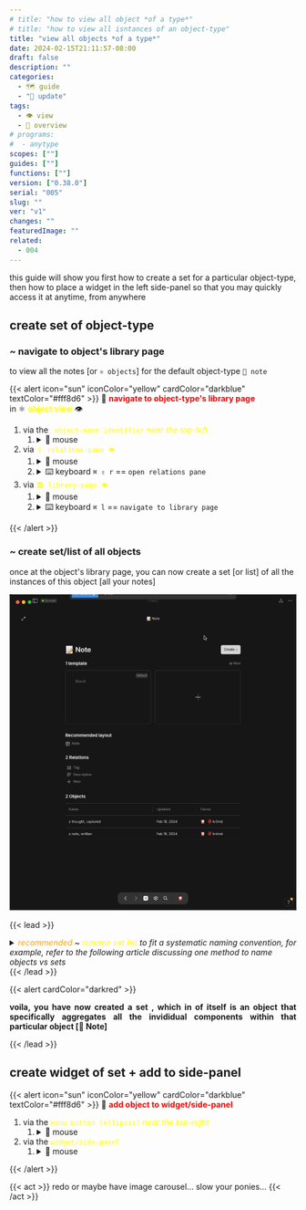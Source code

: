 ```yaml
---
# title: "how to view all object *of a type*"
# title: "how to view all isntances of an object-type"
title: "view all objects *of a type*"
date: 2024-02-15T21:11:57-08:00
draft: false
description: ""
categories:
  - 🗺 guide
  - "🔱 update"
tags:
  - 👁 view
  - 🦅 overview
# programs:
#  - anytype
scopes: [""]
guides: [""]
functions: [""]
version: ["0.38.0"]
serial: "005"
slug: ""
ver: "v1"
changes: ""
featuredImage: ""
related:
  - 004
---
```

this guide will show you first how to create a set for a particular object-type, then how to place a widget in the left side-panel so that you may quickly access it at anytime, from anywhere

## create set of object-type

### ~ navigate to object's library page

<p style="text-align: justify"> to view all the notes [or <code>⚛️ objects</code>] for the default object-type <code>📝 note</code>
</p>

{{< alert icon="sun" iconColor="yellow" cardColor="darkblue" textColor="#fff8d6" >}}
💠 <b style="color: red;">navigate to object-type's library page</b> <br>
in ⚛️ <b style="color: yellow;">object view</b> 👁

1. via the <code style="color: yellow;"> object-name identifier</code> <i style="color: yellow;">near the top-left</i>
    1. <details><summary>🐁 mouse</summary><img src="img/guide/1a~open~object-type's~library~page.gif"></details>
2. via <code style="color: yellow;">🖇 relations-pane 👁</code>
      1. <details><summary>🐁 mouse</summary><img src="img/guide/1b~navigating~to~object~via~relations-pane.gif"></details>
      2. <details><summary>⌨️ keyboard <code>⌘ ⇧ r</code> == <code>open relations pane</code></summary><img src="img/guide/1d~nav~to~relations~pane~via~keyboard.gif"></details>
3. via <code style="color: yellow;">🏛 library-page 👁</code>
    1. <details><summary>🐁 mouse</summary><img src="img/guide/1c~navigating~to~object~ via~mouse~in~side-panel.gif"></details>
    2. <details><summary>⌨️ keyboard <code>⌘ l</code> == <code>navigate to library page</code></summary><img src="img/guide/1e~open~library~page~via~keyboard.gif"></details>

{{< /alert >}}

### ~ create set/list of all objects

once at the object's library page, you can now create a set [or list] of all the instances of this object [all your notes]

![](img/guide/new-set.gif)

{{< lead >}}
<details><summary><i style="color: orange;">recommended</i> ~ <i><span style="color: yellow;">rename set list</span> to fit a systematic naming convention, for example, refer to the following article discussing one method to name objects vs sets<a></a></summary><img src="img/guide/3~renaming~set~of~objects.gif"></i></details>
{{< /lead >}}


{{< alert cardColor="darkred" >}}
<p style="text-align: justify;" color="red;"><b>voila, you have now created a set , which in of itself is an object that specifically aggregates all the invididual components within that particular object [📝 Note]</b></p>
{{< /lead >}}

## create widget of set + add to side-panel

{{< alert icon="sun" iconColor="yellow" cardColor="darkblue" textColor="#fff8d6" >}}
💠 <b style="color: red;">add object to widget/side-panel</b> <br>

1. via the <code style="color: yellow;">menu button [ellipsis]</code> <i style="color: yellow;">near the top-right</i>
    1. <details><summary>🐁 mouse</summary><img src="img/guide/4a~create~widget~via~elipses~button.gif"></details>
2. via the <code style="color: yellow;">widget/side-panel </code>
    1. <details><summary>🐁 mouse</summary><img src="img/guide/4b~add~widget~via~side-pannel.gif"></details>
{{< /alert >}}

{{< act >}}
redo or maybe have image carousel... slow your ponies...
{{< /act >}}


<!-- scraps
~ ~ ~ ~ ~ ~ ~ ~ ~ ~ ~ ~ ~ ~ ~ ~ ~ ~ ~ ~ ~ ~ ~ ~ ~ ~ ~ ~
~ • ~ • ~ • ~ • ~ • ~ • ~ • ~ • ~ • ~ • ~ • ~ • ~ • ~ •
~ ~ ~ ~ ~ ~ ~ ~ ~ ~ ~ ~ ~ ~ ~ ~ ~ ~ ~ ~ ~ ~ ~ ~ ~ ~ ~ ~

-->
